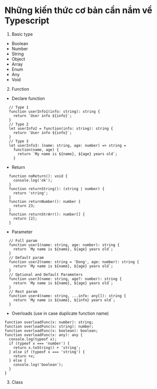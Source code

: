 # Những kiến thức cơ bản cần nắm về Typescript
1. Basic type
  - Boolean
  - Number
  - String
  - Object
  - Array
  - Enum
  - Any
  - Void
2. Function
  - Declare function
  ```
    // Type 1
    function userInfo1(info: string): string {
      return `User info ${info}`;
    }
    // Type 2
    let userInfo2 = function(info: string): string {
      return `User info ${info}`;
    }
    // Type 3
    let userInfo3: (name: string, age: number) => string = 
      function(name, age) {
        return `My name is ${name}, ${age} years old`;
      }
  ```
  - Return
  ```
    function noReturn(): void {
      console.log('ok');
    }
    function returnString(): (string | number) {
      return 'string';
    }
    function returnNumber(): number {
      return 23;
    }
    function returnStrArr(): number[] {
      return [2];
    }
  ```
  - Parameter
  ```
    // Full param
    function user1(name: string, age: number): string {
      return `My name is ${name}, ${age} years old`;
    }
    // Default param
    function user2(name: string = 'Dong', age: number): string {
      return `My name is ${name}, ${age} years old`;
    }
    // Optional and Default Parameters
    function user3(name: string, age?: number): string {
      return `My name is ${name}, ${age} years old`;
    }
    // Rest param
    function user4(name: string, ...info: any[]): string {
      return `My name is ${name}, ${info} years old`;
    }

  ```
  - Overloads (use in case duplicate function name)
  ```
  function overloadFunc(x: number): string;
  function overloadFunc(x: string): number;
  function overloadFunc(x: boolean): boolean;
  function overloadFunc(x: any): any {
    console.log(typeof x);
    if (typeof x === 'number') {
      return x.toString() + 'string';
    } else if (typeof x === 'string') {
      return +x;
    } else {
      console.log('boolean');
    }
  }
  ```
3. Class
